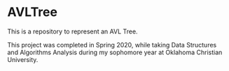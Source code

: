 # AVLTree
This is a repository to represent an AVL Tree.

This project was completed in Spring 2020, while taking Data Structures and Algorithms Analysis during my sophomore year at Oklahoma Christian University.
